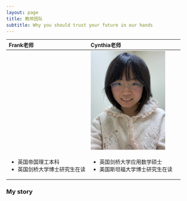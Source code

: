 ```yaml
---
layout: page
title: 教师团队
subtitle: Why you should trust your future in our hands
---
```


| Frank老师 | Cynthia老师 |  |
| :------ |:------ | :------ |
|  | <img src="/assets/img/cynthia.JPG" width="200">  |  |
| <ul><li> 英国帝国理工本科 </li><li> 英国剑桥大学博士研究生在读 </li></ul>| <ul><li> 英国剑桥大学应用数学硕士 </li><li> 美国斯坦福大学博士研究生在读 </li></ul> | 


### My story

